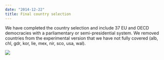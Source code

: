 ```yaml
---
date: "2014-12-22"
title: Final country selection
---
```


We have completed the country selection and include 37 EU and OECD democracies with a parliamentary or semi-presidential system. We removed countries from the experimental version that we have not fully covered (alb, chl, gdr, kor, lie, mex, nir, sco, usa, wal).

![](/images/parliament-sweden.jpg)
